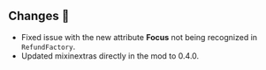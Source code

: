 ## Changes 🌽
- Fixed issue with the new attribute **Focus** not being recognized in `RefundFactory`.
- Updated mixinextras directly in the mod to 0.4.0.